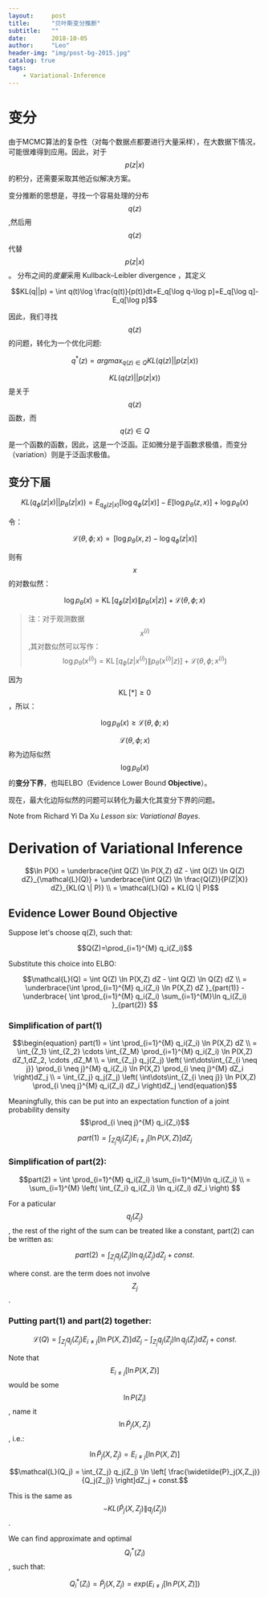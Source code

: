 ```yaml
---
layout:     post
title:      "贝叶斯变分推断"
subtitle:   ""
date:       2018-10-05
author:     "Leo"
header-img: "img/post-bg-2015.jpg"
catalog: true
tags:
    - Variational-Inference
---
```


# 变分

由于MCMC算法的复杂性（对每个数据点都要进行大量采样），在大数据下情况，可能很难得到应用。因此，对于
$$p(z|x)$$
的积分，还需要采取其他近似解决方案。

变分推断的思想是，寻找一个容易处理的分布$$q(z)$$,然后用$$q(z)$$代替
$$p(z|x)$$。
分布之间的*度量*采用 Kullback–Leibler divergence ，其定义

$$KL(q||p) = \int q(t)\log \frac{q(t)}{p(t)}dt=E_q[\log q-\log p]=E_q[\log q]-E_q[\log p]$$

因此，我们寻找 $$q(z)$$ 的问题，转化为一个优化问题:

$$q^*(z) = argmax_{q(z) \in Q}KL(q(z)||p(z|x))$$

$$KL(q(z)||p(z|x))$$
是关于 $$q(z)$$ 函数，而 $$q(z)\in Q$$ 是一个函数的函数，因此，这是一个泛函。正如微分是于函数求极值，而变分（variation）则是于泛函求极值。


## 变分下届

$$KL(q_{\phi}(z|x)||p_{\theta}(z|x)) = E_{q_{\phi}(z|x)}[\log q_{\phi}(z|x)] -E[\log p_{\theta}(z, x)] + \log p_{\theta}(x)$$

令：

$$\mathcal{L}(\theta,\phi;x) = \mathop{E_{q_{\phi}(z|x)}}\left[\log p_\theta(x,z) -\log q_{\phi}(z|x) \right]\tag{1}$$

则有$$x$$的对数似然：

$$\log p_\theta(x) = \mathop{KL} \left[ q_{\phi}(z|x) \| p_{\theta}(x|z) \right] + \mathcal{L}(\theta,\phi;x)$$

>注：对于观测数据$$x^{(i)}$$,其对数似然可以写作：
$$\log p_\theta(x^{(i)}) = \mathop{KL} \left[ q_{\phi}(z|x^{(i)}) \| p_{\theta}(x^{(i)}|z) \right] + \mathcal{L}(\theta,\phi;x^{(i)})
$$

因为$$\mathop{KL} [*] \ge 0$$，所以：

$$\log p_\theta(x) \ge \mathcal{L}(\theta,\phi;x)
$$

$$\mathcal{L}(\theta,\phi;x)$$称为边际似然$$\log p_\theta(x)$$的**变分下界**，也叫ELBO（Evidence Lower Bound **Objective**）。

现在，最大化边际似然的问题可以转化为最大化其变分下界的问题。


Note from Richard Yi Da Xu _Lesson six: Variational Bayes_.

# Derivation of Variational Inference

$$\ln P(X) = \underbrace{\int Q(Z) \ln P(X,Z) dZ - \int Q(Z) \ln Q(Z) dZ}_{\mathcal{L}(Q)} + \underbrace{\int Q(Z) \ln \frac{Q(Z)}{P(Z|X)} dZ}_{KL(Q \| P)} \\
= \mathcal{L}(Q) + KL(Q \| P)$$

## Evidence Lower Bound Objective

Suppose let's choose q(Z), such that:

$$Q(Z)=\prod_{i=1}^{M} q_i(Z_i)$$

Substitute this choice into ELBO:

$$\mathcal{L}(Q) = \int Q(Z) \ln P(X,Z) dZ - \int Q(Z) \ln Q(Z) dZ \\
= \underbrace{\int \prod_{i=1}^{M} q_i(Z_i) \ln P(X,Z) dZ }_{part(1)} - \underbrace{ \int \prod_{i=1}^{M} q_i(Z_i) \sum_{i=1}^{M}\ln q_i(Z_i) }_{part(2)} $$

### Simplification of part(1)

$$\begin{equation}
part(1) = \int \prod_{i=1}^{M} q_i(Z_i) \ln P(X,Z) dZ \\ 
= \int_{Z_1} \int_{Z_2} \cdots \int_{Z_M} \prod_{i=1}^{M} q_i(Z_i) \ln P(X,Z) dZ_1,dZ_2, \cdots ,dZ_M \\
= \int_{Z_j} q_j(Z_j) \left( \int\dots\int_{Z_{i \neq j}} \prod_{i \neq j}^{M} q_i(Z_i) \ln P(X,Z) \prod_{i \neq j}^{M} dZ_i \right)dZ_j \\
= \int_{Z_j} q_j(Z_j) \left( \int\dots\int_{Z_{i \neq j}} \ln P(X,Z) \prod_{i \neq j}^{M} q_i(Z_i) dZ_i \right)dZ_j
\end{equation}$$

Meaningfully, this can be put into an expectation function of a joint probability density $$\prod_{i \neq j}^{M} q_i(Z_i)$$

$$part(1)= \int_{Z_j} q_j(Z_j) E_{i \neq j}\left[ \ln P(X,Z) \right] dZ_j$$ 

### Simplification of part(2):

$$part(2) = \int \prod_{i=1}^{M} q_i(Z_i) \sum_{i=1}^{M}\ln q_i(Z_i) \\
= \sum_{i=1}^{M} \left( \int_{Z_i} q_i(Z_i) \ln q_i(Z_i) dZ_i \right) $$

For a paticular $$q_j(Z_j)$$, the rest of the right of the sum can be treated like a constant, part(2) can be written as:

$$part(2) = \int_{Z_j} q_j(Z_j) \ln q_j(Z_j) dZ_j + const. $$

where const. are the term does not involve $$Z_j$$.

### Putting part(1) and part(2) together:

$$\mathcal{L}(Q) = \int_{Z_j} q_j(Z_j) E_{i \neq j}\left[ \ln P(X,Z) \right] dZ_j - \int_{Z_j} q_j(Z_j) \ln q_j(Z_j) dZ_j + const.$$

Note that $$E_{i \neq j}\left[ \ln P(X,Z) \right]$$ would be some $$\ln P(Z_i)$$, name it $$\ln \widetilde{P}_j(X,Z_j)$$, i.e.:

$$\ln \widetilde{P}_j(X,Z_j) = E_{i \neq j}\left[ \ln P(X,Z) \right]$$

$$\mathcal{L}(Q_j) = \int_{Z_j} q_j(Z_j) \ln \left[ \frac{\widetilde{P}_j(X,Z_j)}{Q_j(Z_j)} \right]dZ_j + const.$$

This is the same as $$-KL\left( \widetilde{P}_j(X,Z_j) \| q_j(Z_j) \right)$$.

We can find approximate and optimal $$Q_i^*(Z_i)$$, such that:

$$Q_i^*(Z_i) = \widetilde{P}_j(X,Z_j) = exp\left(E_{i \neq j}\left[ \ln P(X,Z) \right]\right)$$












